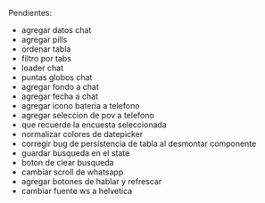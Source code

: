 Pendientes:

- agregar datos chat
- agregar pills
- ordenar tabla
- filtro por tabs
- loader chat
- puntas globos chat
- agregar fondo a chat
- agregar fecha a chat
- agregar icono bateria a telefono
- agregar seleccion de pov a telefono
- que recuerde la encuesta seleccionada
- normalizar colores de datepicker
- corregir bug de persistencia de tabla al desmontar componente
- guardar busqueda en el state
- boton de clear busqueda
- cambiar scroll de whatsapp
- agregar botones de hablar y refrescar
- cambiar fuente ws a helvetica